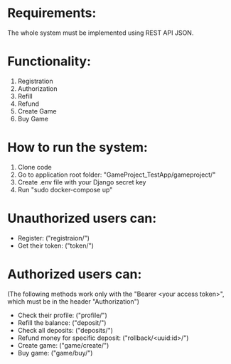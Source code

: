 # Requirements:
The whole system must be implemented using REST API JSON.

# Functionality:
1. Registration
2. Authorization
3. Refill
4. Refund
5. Create Game
6. Buy Game

# How to run the system:
1. Clone code 
2. Go to application root folder: "GameProject_TestApp/gameproject/"
3. Create .env file with your Django secret key
4. Run "sudo docker-compose up"

# Unauthorized users can:
- Register: ("registraion/")
- Get their token: ("token/")

# Authorized users can:
(The following methods work only with the "Bearer &lt;your access token&gt;", which must be in the header "Authorization")
- Check their profile: ("profile/")
- Refill the balance: ("deposit/")
- Check all deposits: ("deposits/")
- Refund money for specific deposit: ("rollback/&lt;uuid:id&gt;/")
- Create game: ("game/create/")
- Buy game: ("game/buy/")

